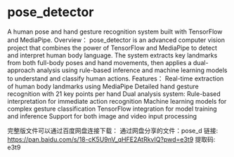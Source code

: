 # pose_detector
A human pose and hand gesture recognition system built with TensorFlow and MediaPipe.
Overview：
pose_detector is an advanced computer vision project that combines the power of TensorFlow and MediaPipe to detect and interpret human body language. 
The system extracts key landmarks from both full-body poses and hand movements, then applies a dual-approach analysis using rule-based inference and 
machine learning models to understand and classify human actions.
Features：
Real-time extraction of human body landmarks using MediaPipe
Detailed hand gesture recognition with 21 key points per hand
Dual analysis system:
Rule-based interpretation for immediate action recognition
Machine learning models for complex gesture classification
TensorFlow integration for model training and inference
Support for both image and video input processing

完整版文件可以通过百度网盘连接下载：
通过网盘分享的文件：pose_d
链接: https://pan.baidu.com/s/18-cK5U9nV_qHFE2AtRkvIQ?pwd=e3t9 提取码: e3t9 
